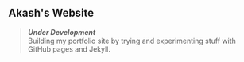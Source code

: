 ## Akash's Website

> _**Under Development**_ <br/>
Building my portfolio site by trying and experimenting stuff with GitHub pages and Jekyll.  
